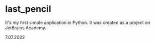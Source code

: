 # last_pencil
It's my first simple application in Python. It was created as a project on JetBrains Academy.

7.07.2022
